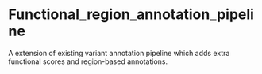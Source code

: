 # Functional_region_annotation_pipeline
A extension of existing variant annotation pipeline which adds extra functional scores and region-based annotations.
